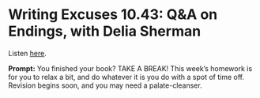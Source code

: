 # Writing Excuses 10.43: Q&A on Endings, with Delia Sherman 

Listen [here](http://www.writingexcuses.com/2015/10/25/writing-excuses-10-43-qa-on-endings-with-delia-sherman/). 

**Prompt:** You finished your book? TAKE A BREAK! This week’s homework is for you to relax a bit, and do whatever it is you do with a spot of time off. Revision begins soon, and you may need a palate-cleanser.
